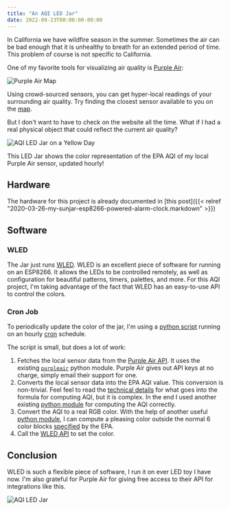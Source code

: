 ```yaml
---
title: "An AQI LED Jar"
date: 2022-09-23T00:00:00-00:00
---
```


In California we have wildfire season in the summer.
Sometimes the air can be bad enough that it is unhealthy to breath for an extended period of time.
This problem of course is not specific to California.

One of my favorite tools for visualizing air quality is [Purple Air](https://map.purpleair.com/):

![Purple Air Map](/uploads/2022-09-23-aqi-led-jar/purple-air-map.png)

Using crowd-sourced sensors, you can get hyper-local readings of your surrounding air quality.
Try finding the closest sensor available to you on the [map](https://map.purpleair.com/).

But I don't want to have to check on the website all the time.
What if I had a real physical object that could reflect the current air quality?

![AQI LED Jar on a Yellow Day](/uploads/2022-09-23-aqi-led-jar/aqi-led-jar.jpg)

This LED Jar shows the color representation of the EPA AQI of my local Purple Air sensor, updated hourly!

## Hardware

The hardware for this project is already documented in [this post]({{< relref "2020-03-26-my-sunjar-esp8266-powered-alarm-clock.markdown" >}})

## Software

### WLED

The Jar just runs [WLED](https://kno.wled.ge/).
WLED is an excellent piece of software for running on an ESP8266.
It allows the LEDs to be controlled remotely, as well as configuration for beautiful patterns, timers, palettes, and more.
For this AQI project, I'm taking advantage of the fact that WLED has an easy-to-use API to control the colors.

### Cron Job

To periodically update the color of the jar, I'm using a [python script](https://github.com/solarkennedy/aqi2wled) running on an hourly [cron](https://en.wikipedia.org/wiki/Cron) schedule.

The script is small, but does a lot of work:

1. Fetches the local sensor data from the [Purple Air API](https://api.purpleair.com/).
   It uses the existing [`purpleair`](https://pypi.org/project/purpleair/) python module.
   Purple Air gives out API keys at no charge, simply email their support for one.
1. Converts the local sensor data into the EPA AQI value.
   This conversion is non-trivial.
   Feel feel to read the [technical details](https://www.airnow.gov/sites/default/files/2020-05/aqi-technical-assistance-document-sept2018.pdf) for what goes into the formula for computing AQI, but it is complex.
   In the end I used another existing [python module](https://pypi.org/project/python-aqi/) for computing the AQI correctly.
1. Convert the AQI to a real RGB color.
   With the help of another useful [python module](https://pypi.org/project/colour/), I can compute a pleasing color outside the normal 6 color blocks [specified](https://aqs.epa.gov/aqsweb/documents/codetables/aqi_breakpoints.html) by the EPA.
1. Call the [WLED API](https://kno.wled.ge/interfaces/http-api/) to set the color.

## Conclusion

WLED is such a flexible piece of software, I run it on ever LED toy I have now.
I'm also grateful for Purple Air for giving free access to their API for integrations like this.

![AQI LED Jar](/uploads/2022-09-23-aqi-led-jar/aqi-led-jar2.jpg)
